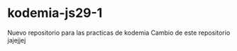 # kodemia-js29-1
Nuevo repositorio para las practicas de kodemia
Cambio de este repositorio jajejjej
